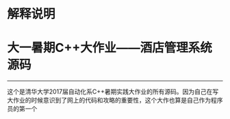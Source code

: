 # 解释说明
# 大一暑期C++大作业——酒店管理系统源码

***

这个是清华大学2017届自动化系C++暑期实践大作业的所有源码。因为自己在写大作业的时候意识到了网上的代码和攻略的重要性，这个大作也算是自己作为程序员的第一个
